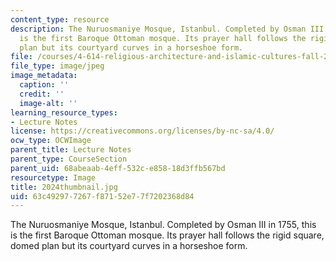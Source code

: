 ```yaml
---
content_type: resource
description: The Nuruosmaniye Mosque, Istanbul. Completed by Osman III in 1755, this
  is the first Baroque Ottoman mosque. Its prayer hall follows the rigid square, domed
  plan but its courtyard curves in a horseshoe form.
file: /courses/4-614-religious-architecture-and-islamic-cultures-fall-2002/63c492977267f87152e77f7202368d84_2024thumbnail.jpg
file_type: image/jpeg
image_metadata:
  caption: ''
  credit: ''
  image-alt: ''
learning_resource_types:
- Lecture Notes
license: https://creativecommons.org/licenses/by-nc-sa/4.0/
ocw_type: OCWImage
parent_title: Lecture Notes
parent_type: CourseSection
parent_uid: 68abeaab-4eff-532c-e858-18d3ffb567bd
resourcetype: Image
title: 2024thumbnail.jpg
uid: 63c49297-7267-f871-52e7-7f7202368d84
---
```

The Nuruosmaniye Mosque, Istanbul. Completed by Osman III in 1755, this is the first Baroque Ottoman mosque. Its prayer hall follows the rigid square, domed plan but its courtyard curves in a horseshoe form.